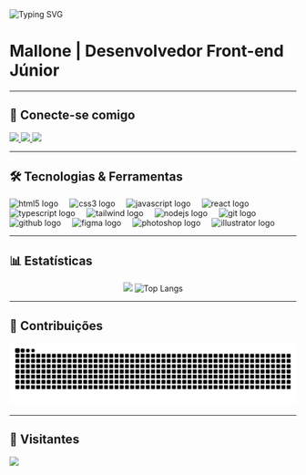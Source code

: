 <img src="https://readme-typing-svg.demolab.com?font=Montserrat&weight=700&size=25&duration=5001&pause=2000&color=02E492&width=435&lines=Seja+bem-vindo(a)+ao+meu+perfil!" alt="Typing SVG">

# Mallone | Desenvolvedor Front-end Júnior  

---

## 🚀 Conecte-se comigo  
<div align="left">
  <a href="https://www.instagram.com/devmallone/" target="_blank">
    <img src="https://img.shields.io/badge/-Instagram-111?style=for-the-badge&logo=instagram&logoColor=02E492" height="35" />
  </a>
  <a href="https://www.linkedin.com/in/kaullony-santos/" target="_blank">
    <img src="https://img.shields.io/badge/-LinkedIn-111?style=for-the-badge&logo=linkedin&logoColor=02E492" height="35" />
  </a>
  <a href="mailto:kaull.dev@gmail.com" target="_blank">
    <img src="https://img.shields.io/badge/-Email-111?style=for-the-badge&logo=gmail&logoColor=02E492" height="35" />
  </a>
</div>

---

## 🛠️ Tecnologias & Ferramentas  
<div align="left">
  <!-- Principais -->
  <img src="https://cdn.jsdelivr.net/gh/devicons/devicon/icons/html5/html5-original.svg" height="30" alt="html5 logo" />
  <img width="12" />
  <img src="https://cdn.jsdelivr.net/gh/devicons/devicon/icons/css3/css3-original.svg" height="30" alt="css3 logo" />
  <img width="12" />
  <img src="https://cdn.jsdelivr.net/gh/devicons/devicon/icons/javascript/javascript-original.svg" height="30" alt="javascript logo" />
  <img width="12" />
  <img src="https://cdn.jsdelivr.net/gh/devicons/devicon/icons/react/react-original.svg" height="30" alt="react logo" />
  <img width="12" />
  <img src="https://cdn.jsdelivr.net/gh/devicons/devicon/icons/typescript/typescript-original.svg" height="30" alt="typescript logo" />
  <img width="12" />
  <img src="https://cdn.jsdelivr.net/gh/devicons/devicon/icons/tailwindcss/tailwindcss-plain.svg" height="30" alt="tailwind logo" />
  <img width="12" />
  <img src="https://cdn.jsdelivr.net/gh/devicons/devicon/icons/nodejs/nodejs-original.svg" height="30" alt="nodejs logo" />
  <img width="12" />
  <img src="https://cdn.jsdelivr.net/gh/devicons/devicon/icons/git/git-original.svg" height="30" alt="git logo" />
  <img width="12" />
  <img src="https://cdn.jsdelivr.net/gh/devicons/devicon/icons/github/github-original.svg" height="30" alt="github logo" />
  <img width="12" />
  <!-- Design -->
  <img src="https://cdn.jsdelivr.net/gh/devicons/devicon/icons/figma/figma-original.svg" height="30" alt="figma logo" />
  <img width="12" />
  <img src="https://cdn.jsdelivr.net/gh/devicons/devicon/icons/photoshop/photoshop-plain.svg" height="30" alt="photoshop logo" />
  <img width="12" />
  <img src="https://cdn.jsdelivr.net/gh/devicons/devicon/icons/illustrator/illustrator-plain.svg" height="30" alt="illustrator logo" />
</div>

---

## 📊 Estatísticas  
<div align="center">
  <img src="https://streak-stats.demolab.com?user=devmallone&theme=radical&date_format=j%20M%5B%20Y%5D&background=000000&border=000000&ring=02E492&fire=02E492&currStreakLabel=02E492&sideNums=fff&sideLabels=fff&dates=02E492" height="180"/>

  <img src="https://github-readme-stats.vercel.app/api/top-langs?username=devmallone&layout=compact&langs_count=6&theme=radical&title_color=02E492&text_color=fff&bg_color=000000&hide_border=true" height="180" alt="Top Langs"/>
</div>

---

## 🐍 Contribuições  
<picture>
  <source media="(prefers-color-scheme: dark)" srcset="https://raw.githubusercontent.com/devmallone/devmallone/output/github-contribution-grid-snake-dark.svg">
  <source media="(prefers-color-scheme: light)" srcset="https://raw.githubusercontent.com/devmallone/devmallone/output/github-contribution-grid-snake.svg">
  <img alt="snake gif" src="https://raw.githubusercontent.com/devmallone/devmallone/output/github-contribution-grid-snake.svg">
</picture>

---

## 🎉 Visitantes  
<img src="https://visitor-badge.laobi.icu/badge?page_id=devmallone.devmallone&left_color=02E492&right_color=000000&left_text=visitantes" />

